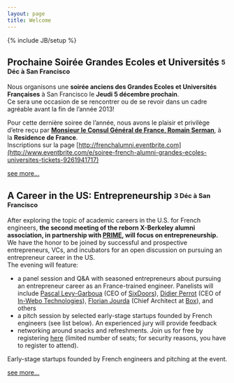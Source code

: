 ```yaml
---
layout: page
title: Welcome
---
```

{% include JB/setup %}

## __Prochaine Soir&eacute;e Grandes Ecoles et Universit&eacute;s <sub><sup>5 D&eacute;c &agrave; San Francisco</sup></sub>__

Nous organisons une __soir&eacute;e anciens des Grandes Ecoles et Universit&eacute;s Fran&ccedil;aises__ &agrave; San Francisco le __Jeudi 5 d&eacute;cembre prochain__.  
Ce sera une occasion de se rencontrer ou de se revoir dans un cadre agr&eacute;able avant la fin de l&rsquo;ann&eacute;e 2013!  
  
Pour cette derni&egrave;re soiree de l&rsquo;ann&eacute;e, nous avons le plaisir et privil&egrave;ge d&rsquo;etre re&ccedil;u par __[Monsieur le Consul G&eacute;n&eacute;ral de France, Romain Serman](http://www.consulfrance-sanfrancisco.org/spip.php?article1089)__, &agrave; la __Residence de France__.  
Inscriptions sur la page [http://frenchalumni.eventbrite.com](http://www.eventbrite.com/e/soiree-french-alumni-grandes-ecoles-universites-tickets-9261941717)  

[see more...](/event/2013/12/05/05-decembre-2013-soiree-grande-ecole-a-la-residence-de-france-de-san-francisco/index.html)

## __A Career in the US: Entrepreneurship <sub><sup>3 D&eacute;c &agrave; San Francisco</sup></sub>__

After exploring the topic of academic careers in the U.S. for French engineers, __the second meeting of the reborn X-Berkeley alumni association, in partnership with [PRIME](http://www.innovation-prime.com), will focus on entrepreneurship.__  
We have the honor to be joined by successful and prospective entrepreneurs, VCs, and incubators for an open discussion on pursuing an entrepreneur career in the US.  
The evening will feature:  
- a panel session and Q&A with seasoned entrepreneurs about pursuing an entrepreneur career as an France-trained engineer. Panelists will include [Pascal Levy-Garboua](http://www.linkedin.com/in/pascallevygarboua) (CEO of [SixDoors](http://www.sixdoors.com/)), [Didier Perrot](www.linkedin.com/pub/didier-perrot/0/72/b9) (CEO of [In-Webo Technologies](http://www.inwebo.com/)), [Florian Jourda](http://www.linkedin.com/pub/florian-jourda/0/842/691) (Chief Architect at [Box](https://www.box.com/)), and others
- a pitch session by selected early-stage startups founded by French engineers (see list below). An experienced jury will provide feedback
- networking around snacks and refreshments.
Join us for free by registering [here](http://www.eventbrite.com/e/x-berkeley-meeting-2-a-career-in-the-us-entrepreneurship-tickets-1731172985) (limited number of seats; for security reasons, you have to register to attend).  

Early-stage startups founded by French engineers and pitching at the event.  

[see more...](/event/2013/12/03/03-decembre-2013-a-career-in-the-us-entrepreneurship-a-san-francisco/index.html)